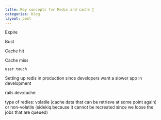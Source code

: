 ```yaml
---
title: Key concepts for Redis and cache 💽
categories: blog
layout: post
---
```


Expire

Bust

Cache hit

Cache miss

`user.touch`

Setting up redis in production since developers want a slower app in development

rails dev:cache

type of redies: volatile (cache data that can be retrieve at some point again) or non-volatile (sidekiq because it cannot be recreated since we loose the jobs that are queued)